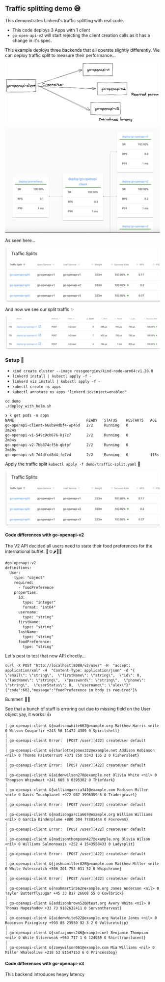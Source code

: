 ## Traffic splitting demo 😅

This demonstrates Linkerd's traffic splitting with real code.

- This code deploys 3 Apps with 1 client
- `go-open-api-v2` will start rejecting the client creation calls as it has a change in it's spec.

This example deploys three backends that all operate slightly differently.
We can deploy traffic split to measure their performance...

![images](images/go-openapi.png)


![images](images/splitting.png)

As seen here...

![images](images/split1.png)

And now we see our split traffic ✨

![images](images/split2.png)


### Setup 🙋


- `kind create cluster --image rossgeorgiev/kind-node-arm64:v1.20.0`
- `linkerd install | kubectl apply -f -`
- `linkerd viz install | kubectl apply -f -`
- `kubectl create ns apps`
- `kubectl annotate ns apps "linkerd.io/inject=enabled"`

```
cd demo
./deploy_with_helm.sh
```

```
❯ k get pods -n apps
NAME                                 READY   STATUS    RESTARTS   AGE
go-openapi-client-668b94dbf4-wp46d   2/2     Running   0          2m24s
go-openapi-v1-549c9cb676-kj7z7       2/2     Running   0          2m34s
go-openapi-v2-7bb874cf5b-qbtpf       2/2     Running   0          2m30s
go-openapi-v3-7d4dfcd8d4-fq7vd       2/2     Running   0          115s
```


Apply the traffic split `kubectl apply -f demo/traffic-split.yaml` 💅


![image1](images/split1.png)


#### Code differences with go-openapi-v2

The V2 API decided all users need to state their food preferences for the international buffet. 🥝🫑🌶🥒🥬

```
#go-openapi-v2
definitions:
  User:
    type: "object"
    required:
      - foodPreference
    properties:
      id:
        type: "integer"
        format: "int64"
      username:
        type: "string"
      firstName:
        type: "string"
      lastName:
        type: "string"
      foodPreference:
        type: "string"
```

Let's post to test that new API directly...

```
curl -X POST "http://localhost:8080/v2/user" -H  "accept: application/xml" -H  "Content-Type: application/json" -d "{  \"email\": \"string\",  \"firstName\": \"string\",  \"id\": 0,  \"lastName\": \"string\",  \"password\": \"string\",  \"phone\": \"string\",  \"userStatus\": 0,  \"username\": \"alex\"}"
{"code":602,"message":"foodPreference in body is required"}%
```

Bummer! 🙅🏽

See that a bunch of stuff is erroring out due to missing field on the User object yay, it works! 👍


```
│ go-openapi-client &{madisonwhite662@example.org Matthew Harris <nil> 0 Wilson Cougarfir +243 56 11472 4389 0 Spiritshell}                                                           │
│ go-openapi-client Error:  [POST /user][422] createUser default                                                                                                                      │
│ go-openapi-client &{charlottejones332@example.net Addison Robinson <nil> 0 Thomas Painterrust +371 750 5343 155 2 0 Fishersleet}                                                    │
│ go-openapi-client Error:  [POST /user][422] createUser default                                                                                                                      │
│ go-openapi-client &{aidenwilson270@example.net Olivia White <nil> 0 Thompson Whipwheat +241 665 6 0395302 0 Thiefdark}                                                              │
│ go-openapi-client &{williamgarcia341@example.com Madison Miller <nil> 0 Davis Touchplanet +972 037 3996359 5 0 Tradergravel}                                                        │
│ go-openapi-client Error:  [POST /user][422] createUser default                                                                                                                      │
│ go-openapi-client &{madisongarcia667@example.org William Williams <nil> 0 Garcia Binderplume +880 304 77801444 0 Foxrowan}                                                          │
│ go-openapi-client Error:  [POST /user][422] createUser default                                                                                                                      │
│ go-openapi-client &{madisonthompson427@example.org Olivia Wilson <nil> 0 Williams Salmonoasis +252 4 1543558433 0 Ladysplit}                                                        │
│ go-openapi-client Error:  [POST /user][422] createUser default                                                                                                                      │
│ go-openapi-client &{joshuamiller826@example.com Matthew Miller <nil> 0 White Volescratch +506 201 753 611 52 0 Whipchrome}                                                          │
│ go-openapi-client Error:  [POST /user][422] createUser default                                                                                                                      │
│ go-openapi-client &{noahmartin562@example.org James Anderson <nil> 0 Taylor Butterflysugar +45 33 817 26608 55 0 Cowlbrick}                                                         │
│ go-openapi-client &{addisonbrown520@test.org Avery White <nil> 0 Thomas Napeshadow +33 73 9182632411 0 Servantharvest}                                                              │
│ go-openapi-client &{aidenwhite622@example.org Natalie Jones <nil> 0 Robinson Pixieglory +993 85 23550 92 3 2 0 Vulturetulip}                                                        │
│ go-openapi-client &{sofiajones246@example.net Benjamin Thompson <nil> 0 White Slicerweak +963 717 1 6 124055 0 Shirttranslucent}                                                    │
│ go-openapi-client &{zoeywilson061@example.com Mia Williams <nil> 0 Miller Whaleolive +218 53 81547153 6 0 Princessbog}
```

#### Code differences with go-openapi-v3

This backend introduces heavy latency
